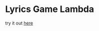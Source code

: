 # Lyrics Game Lambda
try it out [here](https://vrfyzb0h4c.execute-api.us-east-1.amazonaws.com/prod/song)